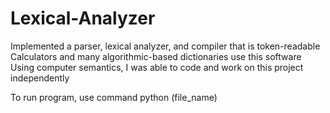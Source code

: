 # Lexical-Analyzer

Implemented a parser, lexical analyzer, and compiler that is token-readable
Calculators and many algorithmic-based dictionaries use this software
Using computer semantics, I was able to code and work on this project independently

To run program, use command python (file_name)
